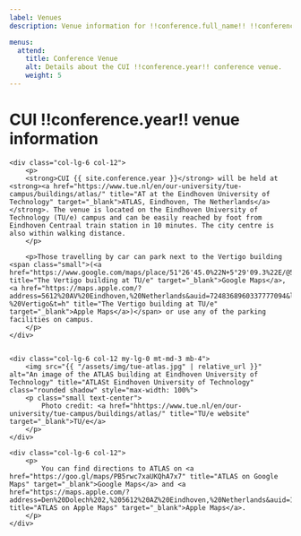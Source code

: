 ```yaml
---
label: Venues
description: Venue information for !!conference.full_name!! !!conference.year!! conference.

menus:
  attend:
    title: Conference Venue
    alt: Details about the CUI !!conference.year!! conference venue.
    weight: 5
---
```


# CUI !!conference.year!! venue information

<div class="row">

    <div class="col-lg-6 col-12">
        <p>
        <strong>CUI {{ site.conference.year }}</strong> will be held at <strong><a href="https://www.tue.nl/en/our-university/tue-campus/buildings/atlas/" title="AT at the Eindhoven University of Technology" target="_blank">ATLAS, Eindhoven, The Netherlands</a></strong>. The venue is located on the Eindhoven University of Technology (TU/e) campus and can be easily reached by foot from Eindhoven Centraal train station in 10 minutes. The city centre is also within walking distance.
        </p>

        <p>Those travelling by car can park next to the Vertigo building  <span class="small">(<a href="https://www.google.com/maps/place/51°26'45.0%22N+5°29'09.3%22E/@51.4461585,5.4848548,187m/data=!3m1!1e3!4m5!3m4!1s0x0:0xaab8a31b70e7b460!8m2!3d51.4457978!4d5.4858424" title="The Vertigo building at TU/e" target="_blank">Google Maps</a>, <a href="https://maps.apple.com/?address=5612%20AV%20Eindhoven,%20Netherlands&auid=7248368960337777094&ll=51.446500,5.485091&lsp=9902&q=TU/e%20-%20Vertigo&t=h" title="The Vertigo building at TU/e" target="_blank">Apple Maps</a>)</span> or use any of the parking facilities on campus.
        </p>
    </div>


    <div class="col-lg-6 col-12 my-lg-0 mt-md-3 mb-4">
        <img src="{{ "/assets/img/tue-atlas.jpg" | relative_url }}" alt="An image of the ATLAS building at Eindhoven University of Technology" title="ATLASt Eindhoven University of Technology" class="rounded shadow" style="max-width: 100%">
        <p class="small text-center">
        	Photo credit: <a href="hhttps://www.tue.nl/en/our-university/tue-campus/buildings/atlas/" title="TU/e website" target="_blank">TU/e</a>
        </p>
    </div>
    
    <div class="col-lg-6 col-12">
        <p>
        	You can find directions to ATLAS on <a href="https://goo.gl/maps/PB5rwc7xaUKQhA7x7" title="ATLAS on Google Maps" target="_blank">Google Maps</a> and <a href="https://maps.apple.com/?address=Den%20Dolech%202,%205612%20AZ%20Eindhoven,%20Netherlands&auid=11708964046863549630&ll=51.447643,5.486240&lsp=9902&q=TU/e%20Atlas&t=h" title="ATLAS on Apple Maps" target="_blank">Apple Maps</a>.
        </p>
    </div>

</div>

